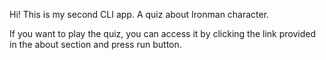 Hi! This is my second CLI app. A quiz about Ironman character.

If you want to play the quiz, you can access it by clicking the link provided in the about section and press run button.